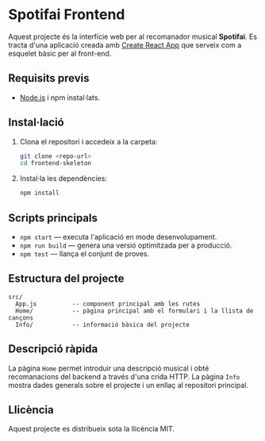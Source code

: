 # Spotifai Frontend

Aquest projecte és la interfície web per al recomanador musical **Spotifai**. Es tracta d'una aplicació creada amb [Create React App](https://create-react-app.dev/) que serveix com a esquelet bàsic per al front-end.

## Requisits previs
- [Node.js](https://nodejs.org/) i npm instal·lats.

## Instal·lació
1. Clona el repositori i accedeix a la carpeta:
   ```bash
   git clone <repo-url>
   cd frontend-skeleton
   ```
2. Instal·la les dependències:
   ```bash
   npm install
   ```

## Scripts principals
- `npm start` &mdash; executa l'aplicació en mode desenvolupament.
- `npm run build` &mdash; genera una versió optimitzada per a producció.
- `npm test` &mdash; llança el conjunt de proves.

## Estructura del projecte
```
src/
  App.js          -- component principal amb les rutes
  Home/           -- pàgina principal amb el formulari i la llista de cançons
  Info/           -- informació bàsica del projecte
```

## Descripció ràpida
La pàgina `Home` permet introduir una descripció musical i obté recomanacions del backend a través d'una crida HTTP. La pàgina `Info` mostra dades generals sobre el projecte i un enllaç al repositori principal.

## Llicència
Aquest projecte es distribueix sota la llicència MIT.